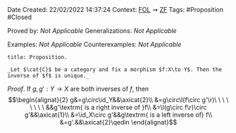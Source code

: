 <br />
<br />

Date Created: 22/02/2022 14:37:24
Context: [$\textrm{FOL}$](obsidian://open?file=First%20Order%20Logic)$\,\,\rightsquigarrow\,\,$[$\textrm{ZF}$](obsidian://open?file=Zermelo-Fraenkel%20Set%20Theory)
Tags: #Proposition #Closed 

Proved by: _Not Applicable_
Generalizations: _Not Applicable_

Examples: _Not Applicable_
Counterexamples: _Not Applicable_

``` ad-Proposition
title: Proposition.

_Let $\cat{C}$ be a category and fix a morphism $f:X\to Y$. Then the inverse of $f$ is unique._

```

_Proof_. If $g,g':Y\to X$ are both inverses of $f$, then
$$\begin{alignat}{2}
    g&=g\circ\id_Y&&\axicat{2}\\
    &=g\circ\l(f\circ g'\r)\ \ \ \ \ \ \ \ &&g'\textrm{ is a right inverse of }f\\
    &=\l(g\circ f\r)\circ g'&&\axicat{1}\\
    &=\id_X\circ g'&&g\textrm{ is a left inverse of} f\\
    &=g'.&&\axicat{2}\qedin
\end{alignat}$$
